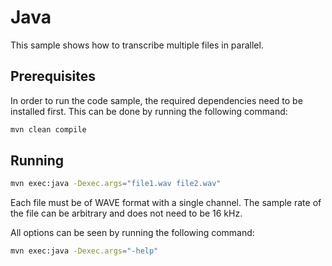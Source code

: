 # Java

This sample shows how to transcribe multiple files in parallel.

## Prerequisites

In order to run the code sample, the required dependencies need to be installed first. This can be done by running the following command:

```sh
mvn clean compile
```

## Running

```sh
mvn exec:java -Dexec.args="file1.wav file2.wav"
```

Each file must be of WAVE format with a single channel. The sample rate of the file can be arbitrary and does not need to be 16 kHz.

All options can be seen by running the following command:

```sh
mvn exec:java -Dexec.args="-help"
```
